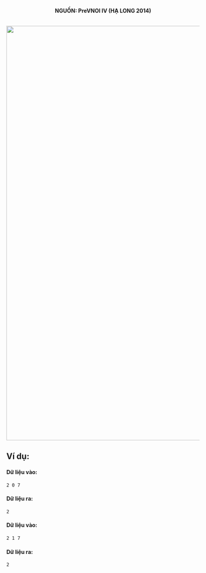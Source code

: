 **<center>NGUỒN: PreVNOI IV (HẠ LONG 2014)</center>**
<br>

<img src="/images/problems/1060/L.svg" width=1080px>

## Ví dụ:
#### Dữ liệu vào:
```
2 0 7
```

#### Dữ liệu ra:
```
2
```

#### Dữ liệu vào:
```
2 1 7
```

#### Dữ liệu ra:
```
2
```